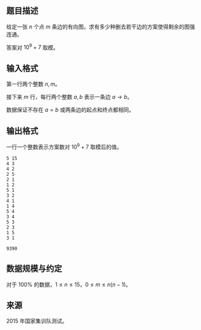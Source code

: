 ## 题目描述

给定一张 $n$ 个点 $m$ 条边的有向图，求有多少种删去若干边的方案使得剩余的图强连通。

答案对 $10^9+7$ 取模。

## 输入格式

第一行两个整数 $n,m$。

接下来 $m$ 行，每行两个整数 $a,b$ 表示一条边 $a\to b$。

数据保证不存在 $a=b$ 或两条边的起点和终点都相同。

## 输出格式

一行一个整数表示方案数对 $10^9+7$ 取模后的值。

```input1
5 15
4 3
4 2
2 5
2 1
1 2
5 1
3 2
4 1
1 4
5 4
3 4
5 3
2 3
1 5
3 1
```

```output1
9390
```

## 数据规模与约定

对于 $100\%$ 的数据，$1\leq n\leq 15$，$0\leq m\leq n(n-1)$。

## 来源

$2015$ 年国家集训队测试。


